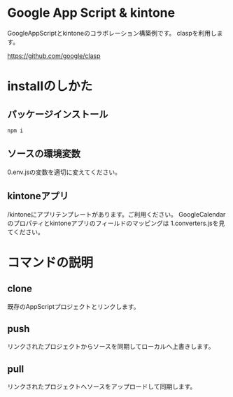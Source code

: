 # Google App Script & kintone
GoogleAppScriptとkintoneのコラボレーション構築例です。
claspを利用します。

https://github.com/google/clasp


# installのしかた
## パッケージインストール
```
npm i 
```

## ソースの環境変数
0.env.jsの変数を適切に変えてください。


## kintoneアプリ
/kintoneにアプリテンプレートがあります。ご利用ください。
GoogleCalendarのプロパティとkintoneアプリのフィールドのマッピングは
1.converters.jsを見てください。

# コマンドの説明
## clone
既存のAppScriptプロジェクトとリンクします。

## push
リンクされたプロジェクトからソースを同期してローカルへ上書きします。

## pull
リンクされたプロジェクトへソースをアップロードして同期します。

